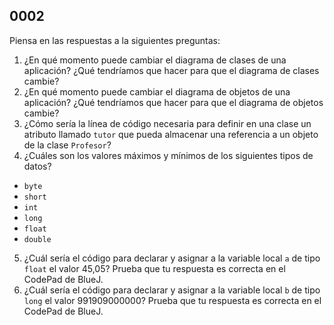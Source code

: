 ## 0002

Piensa en las respuestas a la siguientes preguntas:

1. ¿En qué momento puede cambiar el diagrama de clases de una aplicación? ¿Qué tendríamos que hacer para que el diagrama de clases cambie?
2. ¿En qué momento puede cambiar el diagrama de objetos de una aplicación? ¿Qué tendríamos que hacer para que el diagrama de objetos cambie?
3. ¿Cómo sería la línea de código necesaria para definir en una clase un atributo llamado `tutor` que pueda almacenar una referencia a un objeto de la clase `Profesor`?
4. ¿Cuáles son  los valores máximos y mínimos de los siguientes tipos de datos?
  * `byte`
  * `short`
  * `int`
  * `long`
  * `float`
  * `double`
5. ¿Cuál sería el código para declarar y asignar a la variable local `a` de tipo `float` el valor 45,05? Prueba que tu respuesta es correcta en el CodePad de BlueJ.
6. ¿Cuál sería el código para declarar y asignar a la variable local `b` de tipo `long` el valor 991909000000? Prueba que tu respuesta es correcta en el CodePad de BlueJ.
